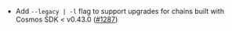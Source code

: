 - Add `--legacy | -l` flag to support upgrades for chains built with Cosmos SDK < v0.43.0 ([#1287])

[#1287]: https://github.com/informalsystems/ibc-rs/issues/1287
